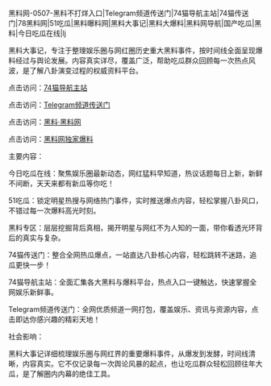 #
黑料网-0507-黑料不打烊入口|Telegram频道传送门|74猫导航主站|74猫传送门|78黑料网|51吃瓜|黑料曝料网|黑料大事记|黑料大爆料|黑料网导航|国产吃瓜|黑料|今日吃瓜在线|lj

黑料大事记，专注于整理娱乐圈与网红圈历史重大黑料事件，按时间线全面呈现爆料经过与舆论发展。内容真实详尽，覆盖广泛，帮助吃瓜群众回顾每一次热点风波，是了解八卦演变过程的权威资料平台。


点击访问：<a href="https://74mao.com/">74猫导航主站</a>

点击访问：<a href="https://74mao.com/">Telegram频道传送门</a>

点击访问：<a href="https://fge-7ja.pages.dev/">黑料·黑料网</a>

点击访问：<a href="https://jha.pages.dev/">黑料网独家爆料</a>


主要内容：

今日吃瓜在线：聚焦娱乐圈最新动态，网红猛料早知道，热议话题每日上新，新鲜不间断，天天来都有新瓜等你吃！

51吃瓜：锁定明星热搜与网络热门事件，实时推送爆点内容，轻松掌握八卦风口，不错过每一次爆料高光时刻。

黑料专区：层层挖掘背后真相，揭开明星与网红不为人知的一面，带你看透光环背后的真实与复杂。

74猫传送门：整合全网热瓜爆点，一站直达八卦核心内容，轻松跳转不迷路，追瓜更快一步！

74猫导航主站：全面汇集各大黑料与爆料平台，热点入口一键触达，快速掌握全网娱乐新鲜事。

Telegram频道传送门：全网优质频道一网打包，覆盖娱乐、资讯与资源内容，点击即达你感兴趣的精彩天地！

社会影响：

黑料大事记详细梳理娱乐圈与网红界的重要爆料事件，从爆发到发酵，时间线清晰，内容真实。它不仅记录每一次舆论风暴的起点，也让吃瓜群众轻松回顾往年大瓜，是了解圈内内幕的绝佳工具。

<span style="display:none;">[Canonical link](https://github.com/mb07052025/3829 ）</span>
